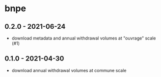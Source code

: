 # bnpe 

## 0.2.0 - 2021-06-24

* download metadata and annual withdrawal volumes at "ouvrage" scale (#1)

## 0.1.0 - 2021-04-30

* download annual withdrawal volumes at commune scale
